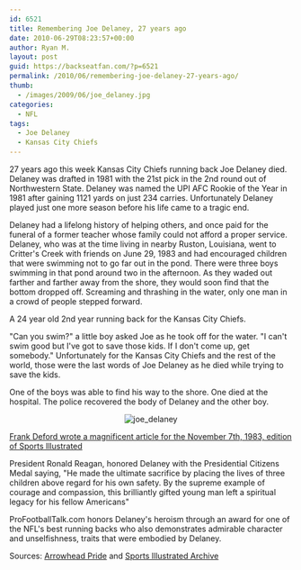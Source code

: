 ```yaml
---
id: 6521
title: Remembering Joe Delaney, 27 years ago
date: 2010-06-29T08:23:57+00:00
author: Ryan M.
layout: post
guid: https://backseatfan.com/?p=6521
permalink: /2010/06/remembering-joe-delaney-27-years-ago/
thumb:
  - /images/2009/06/joe_delaney.jpg
categories:
  - NFL
tags:
  - Joe Delaney
  - Kansas City Chiefs
---
```


<div class="entry">
  <p>
    27 years ago this week Kansas City Chiefs running back Joe Delaney died. Delaney was drafted in 1981 with the 21st pick in the 2nd round out of Northwestern State. Delaney was named the UPI AFC Rookie of the Year in 1981 after gaining 1121 yards on just 234 carries. Unfortunately Delaney played just one more season before his life came to a tragic end.
  </p>

  <p>
    Delaney had a lifelong history of helping others, and once paid for the funeral of a former teacher whose family could not afford a proper service. Delaney, who was at the time living in nearby Ruston, Louisiana, went to Critter's Creek with friends on June 29, 1983 and had encouraged children that were swimming not to go far out in the pond. There were three boys swimming in that pond around two in the afternoon. As they waded out farther and farther away from the shore, they would soon find that the bottom dropped off. Screaming and thrashing in the water, only one man in a crowd of people stepped forward.
  </p>

  <p>
    A 24 year old 2nd year running back for the Kansas City Chiefs.
  </p>

  <p>
    "Can you swim?" a little boy asked Joe as he took off for the water. "I can't swim good but I've got to save those kids. If I don't come up, get somebody." Unfortunately for the Kansas City Chiefs and the rest of the world, those were the last words of Joe Delaney as he died while trying to save the kids.
  </p>

  <p>
    One of the boys was able to find his way to the shore. One died at the hospital. The police recovered the body of Delaney and the other boy.
  </p>

  <p style="text-align: center;">
    <img class="size-medium wp-image-389 aligncenter" title="joe_delaney" src="/images/2009/06/joe_delaney-219x300.jpg" alt="joe_delaney" width="219" height="300" srcset="/images/2009/06/joe_delaney-219x300.jpg 219w, /images/2009/06/joe_delaney.jpg 330w" sizes="(max-width: 219px) 100vw, 219px" />
  </p>

  <p>
    <a href="https://sportsillustrated.cnn.com/vault/article/magazine/MAG1121456/index.htm">Frank Deford wrote a magnificent article for the November 7th, 1983, edition of Sports Illustrated</a>
  </p>

  <p>
    President Ronald Reagan, honored Delaney with the Presidential Citizens Medal saying, "He made the ultimate sacrifice by placing the lives of three children above regard for his own safety. By the supreme example of courage and compassion, this brilliantly gifted young man left a spiritual legacy for his fellow Americans"
  </p>

  <p>
    ProFootballTalk.com honors Delaney's heroism through an award for one of the NFL's best running backs who also demonstrates admirable character and unselfishness, traits that were embodied by Delaney.
  </p>

  <p>
    Sources: <a href="https://www.arrowheadpride.com/2009/6/29/928757/kansas-city-chiefs-rb-joe-delaney">Arrowhead Pride</a> and <a href="https://sportsillustrated.cnn.com/vault/article/magazine/MAG1121456/index.htm">Sports Illustrated Archive</a>
  </p>
</div>

